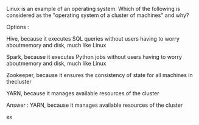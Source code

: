 Linux is an example of an operating system. Which of the following is considered as the "operating system of a cluster of machines" and why?

Options :

Hive, because it executes SQL queries without users having to worry aboutmemory and disk, much like Linux

Spark, because it executes Python jobs without users having to worry aboutmemory and disk, much like Linux

Zookeeper, because it ensures the consistency of state for all machines in thecluster

YARN, because it manages available resources of the cluster

Answer : YARN, because it manages available resources of the cluster

ex